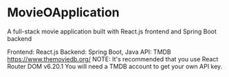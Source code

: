 # MovieOApplication 

A full-stack movie application built with React.js frontend and Spring Boot backend

Frontend: React.js
Backend: Spring Boot, Java
API: TMDB https://www.themoviedb.org/
NOTE:  It's recommended that you use React Router DOM v6.20.1
You will need a TMDB account to get your own API key.
